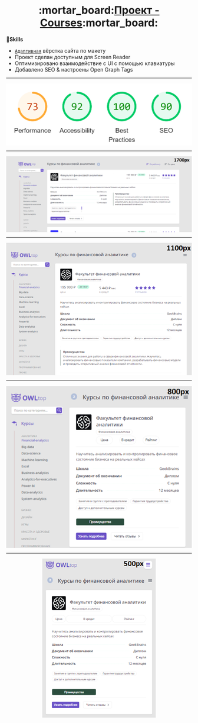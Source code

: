 <h1 align="center">
:mortar_board:<a href='https://first-steps-next-js.vercel.app/'>Проект - Courses</a>:mortar_board:
</h1>

:large_blue_circle:<b>Skills</b>
<br/>
+ <a href='#scroll' >`Адаптивная`</a> вёрстка сайта по макету
+ Проект сделан доступным для Screen Reader
+ Оптимизировано взаимодействие с UI с помощью клавиатуры
+ Добавлено SEO & настроены Open Graph Tags

<hr/>

<div id='scroll' />

<img
  src='readme_public\LightHouse.png'
  style="display: block; margin: auto;"
/>

<hr/>

<img
  src='readme_public\desktop1700.png'
  style="display: block; margin: auto;"
  id='scroll'
/>

<hr/>

<img
  src='readme_public\desktop1100.png'
  style="display: block; margin: auto;"
/>

<hr/>

<img 
  src='readme_public\desktop800.png'
  style="display: block; margin: auto;"
/>

<hr/>

<img
  src='readme_public\desktop500.png'
  style="display: block; margin: auto;"
/>

